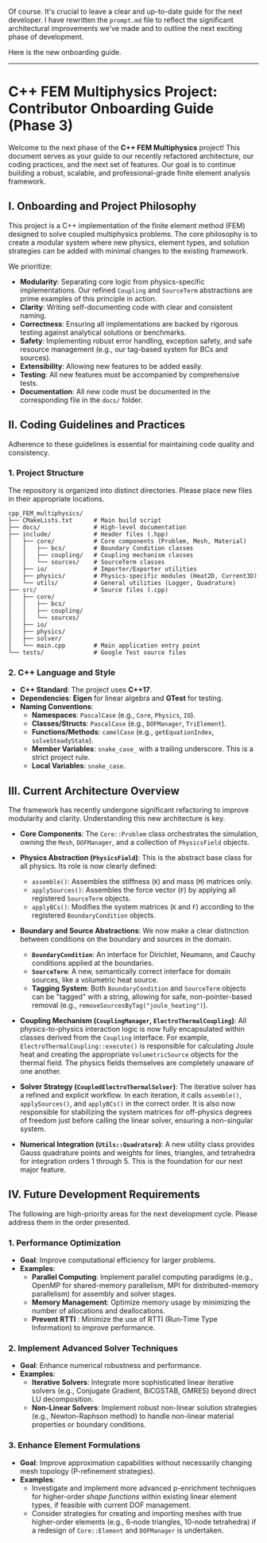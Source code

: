 Of course. It's crucial to leave a clear and up-to-date guide for the next developer. I have rewritten the `prompt.md` file to reflect the significant architectural improvements we've made and to outline the next exciting phase of development.

Here is the new onboarding guide.

-----

# **C++ FEM Multiphysics Project: Contributor Onboarding Guide (Phase 3)**

Welcome to the next phase of the **C++ FEM Multiphysics** project\! This document serves as your guide to our recently refactored architecture, our coding practices, and the next set of features. Our goal is to continue building a robust, scalable, and professional-grade finite element analysis framework.

## **I. Onboarding and Project Philosophy**

This project is a C++ implementation of the finite element method (FEM) designed to solve coupled multiphysics problems. The core philosophy is to create a modular system where new physics, element types, and solution strategies can be added with minimal changes to the existing framework.

We prioritize:

* **Modularity**: Separating core logic from physics-specific implementations. Our refined `Coupling` and `SourceTerm` abstractions are prime examples of this principle in action.
* **Clarity**: Writing self-documenting code with clear and consistent naming.
* **Correctness**: Ensuring all implementations are backed by rigorous testing against analytical solutions or benchmarks.
* **Safety**: Implementing robust error handling, exception safety, and safe resource management (e.g., our tag-based system for BCs and sources).
* **Extensibility**: Allowing new features to be added easily.
* **Testing**: All new features must be accompanied by comprehensive tests.
* **Documentation**: All new code must be documented in the corresponding file in the `docs/` folder.

## **II. Coding Guidelines and Practices**

Adherence to these guidelines is essential for maintaining code quality and consistency.

### **1. Project Structure**

The repository is organized into distinct directories. Please place new files in their appropriate locations.

```
cpp_FEM_multiphysics/
├── CMakeLists.txt      # Main build script
├── docs/               # High-level documentation
├── include/            # Header files (.hpp)
│   ├── core/           # Core components (Problem, Mesh, Material)
│   │   ├── bcs/        # Boundary Condition classes
│   │   ├── coupling/   # Coupling mechanism classes
│   │   └── sources/    # SourceTerm classes
│   ├── io/             # Importer/Exporter utilities
│   ├── physics/        # Physics-specific modules (Heat2D, Current3D)
│   └── utils/          # General utilities (Logger, Quadrature)
├── src/                # Source files (.cpp)
│   ├── core/
│   │   ├── bcs/
│   │   ├── coupling/
│   │   └── sources/
│   ├── io/
│   ├── physics/
│   ├── solver/
│   └── main.cpp        # Main application entry point
└── tests/              # Google Test source files
```

### **2. C++ Language and Style**

* **C++ Standard**: The project uses **C++17**.
* **Dependencies**: **Eigen** for linear algebra and **GTest** for testing.
* **Naming Conventions**:
    * **Namespaces**: `PascalCase` (e.g., `Core`, `Physics`, `IO`).
    * **Classes/Structs**: `PascalCase` (e.g., `DOFManager`, `TriElement`).
    * **Functions/Methods**: `camelCase` (e.g., `getEquationIndex`, `solveSteadyState`).
    * **Member Variables**: `snake_case_` with a trailing underscore. This is a strict project rule.
    * **Local Variables**: `snake_case`.

## **III. Current Architecture Overview**

The framework has recently undergone significant refactoring to improve modularity and clarity. Understanding this new architecture is key.

* **Core Components**: The `Core::Problem` class orchestrates the simulation, owning the `Mesh`, `DOFManager`, and a collection of `PhysicsField` objects.

* **Physics Abstraction (`PhysicsField`)**: This is the abstract base class for all physics. Its role is now clearly defined:

    * `assemble()`: Assembles the stiffness (`K`) and mass (`M`) matrices only.
    * `applySources()`: Assembles the force vector (`F`) by applying all registered `SourceTerm` objects.
    * `applyBCs()`: Modifies the system matrices (`K` and `F`) according to the registered `BoundaryCondition` objects.

* **Boundary and Source Abstractions**: We now make a clear distinction between conditions on the boundary and sources in the domain.

    * **`BoundaryCondition`**: An interface for Dirichlet, Neumann, and Cauchy conditions applied at the boundaries.
    * **`SourceTerm`**: A new, semantically correct interface for domain sources, like a volumetric heat source.
    * **Tagging System**: Both `BoundaryCondition` and `SourceTerm` objects can be "tagged" with a string, allowing for safe, non-pointer-based removal (e.g., `removeSourcesByTag("joule_heating")`).

* **Coupling Mechanism (`CouplingManager`, `ElectroThermalCoupling`)**: All physics-to-physics interaction logic is now fully encapsulated within classes derived from the `Coupling` interface. For example, `ElectroThermalCoupling::execute()` is responsible for calculating Joule heat and creating the appropriate `VolumetricSource` objects for the thermal field. The physics fields themselves are completely unaware of one another.

* **Solver Strategy (`CoupledElectroThermalSolver`)**: The iterative solver has a refined and explicit workflow. In each iteration, it calls `assemble()`, `applySources()`, and `applyBCs()` in the correct order. It is also now responsible for stabilizing the system matrices for off-physics degrees of freedom just before calling the linear solver, ensuring a non-singular system.

* **Numerical Integration (`Utils::Quadrature`)**: A new utility class provides Gauss quadrature points and weights for lines, triangles, and tetrahedra for integration orders 1 through 5. This is the foundation for our next major feature.

## **IV. Future Development Requirements**

The following are high-priority areas for the next development cycle. Please address them in the order presented.


### **1. Performance Optimization**
* **Goal**: Improve computational efficiency for larger problems.
* **Examples**: 
  * **Parallel Computing**: Implement parallel computing paradigms (e.g., OpenMP for shared-memory parallelism, MPI for distributed-memory parallelism) for assembly and solver stages.
  * **Memory Management**: Optimize memory usage by minimizing the number of allocations and deallocations.
  * **Prevent RTTI** : Minimize the use of RTTI (Run-Time Type Information) to improve performance.

### **2. Implement Advanced Solver Techniques**
* **Goal**: Enhance numerical robustness and performance.
* **Examples**:
  * **Iterative Solvers**: Integrate more sophisticated linear iterative solvers (e.g., Conjugate Gradient, BiCGSTAB, GMRES) beyond direct LU decomposition.
  * **Non-Linear Solvers**: Implement robust non-linear solution strategies (e.g., Newton-Raphson method) to handle non-linear material properties or boundary conditions.

### **3. Enhance Element Formulations**
* **Goal**: Improve approximation capabilities without necessarily changing mesh topology (P-refinement strategies).
* **Examples**:
  * Investigate and implement more advanced p-enrichment techniques for higher-order *shape functions* within existing linear element types, if feasible with current DOF management.
  * Consider strategies for creating and importing meshes with true higher-order elements (e.g., 6-node triangles, 10-node tetrahedra) if a redesign of `Core::Element` and `DOFManager` is undertaken.


